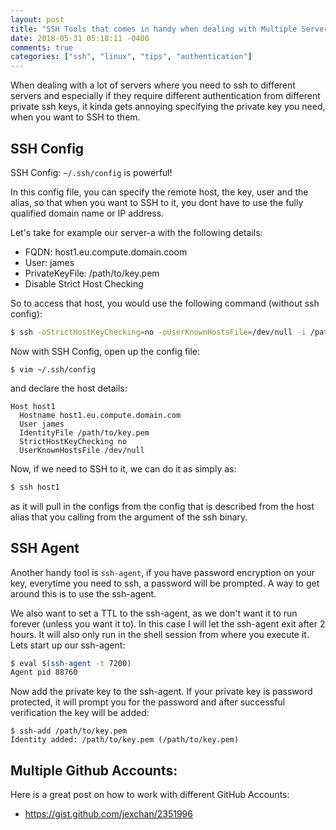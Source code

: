 ```yaml
---
layout: post
title: "SSH Tools that comes in handy when dealing with Multiple Servers"
date: 2018-05-31 05:18:11 -0400
comments: true
categories: ["ssh", "linux", "tips", "authentication"]
---
```


When dealing with a lot of servers where you need to ssh to different servers and especially if they require different authentication from different private ssh keys, it kinda gets annoying specifying the private key you need, when you want to SSH to them.

## SSH Config

SSH Config: `~/.ssh/config` is powerful! 

In this config file, you can specify the remote host, the key, user and the alias, so that when you want to SSH to it, you dont have to use the fully qualified domain name or IP address.

Let's take for example our server-a with the following details:

- FQDN: host1.eu.compute.domain.coom
- User: james
- PrivateKeyFile: /path/to/key.pem
- Disable Strict Host Checking

So to access that host, you would use the following command (without ssh config):

```bash
$ ssh -oStrictHostKeyChecking=no -oUserKnownHostsFile=/dev/null -i /path/to/key.pem james@host1.eu.compute.domain.com
```

Now with SSH Config, open up the config file:

``` ~/.ssh/config
$ vim ~/.ssh/config
``` 

and declare the host details:

```
Host host1
  Hostname host1.eu.compute.domain.com
  User james
  IdentityFile /path/to/key.pem
  StrictHostKeyChecking no
  UserKnownHostsFile /dev/null
```

Now, if we need to SSH to it, we can do it as simply as:

```bash
$ ssh host1
```

as it will pull in the configs from the config that is described from the host alias that you calling from the argument of the ssh binary.

## SSH Agent

Another handy tool is `ssh-agent`, if you have password encryption on your key, everytime you need to ssh, a password will be prompted. A way to get around this is to use the ssh-agent.

We also want to set a TTL to the ssh-agent, as we don't want it to run forever (unless you want it to). In this case I will let the ssh-agent exit after 2 hours. It will also only run in the shell session from where you execute it. Lets start up our ssh-agent:

```bash
$ eval $(ssh-agent -t 7200)
Agent pid 88760 
```

Now add the private key to the ssh-agent. If your private key is password protected, it will prompt you for the password and after successful verification the key will be added:

```
$ ssh-add /path/to/key.pem
Identity added: /path/to/key.pem (/path/to/key.pem)
```

## Multiple Github Accounts:

Here is a great post on how to work with different GitHub Accounts:
- https://gist.github.com/jexchan/2351996


